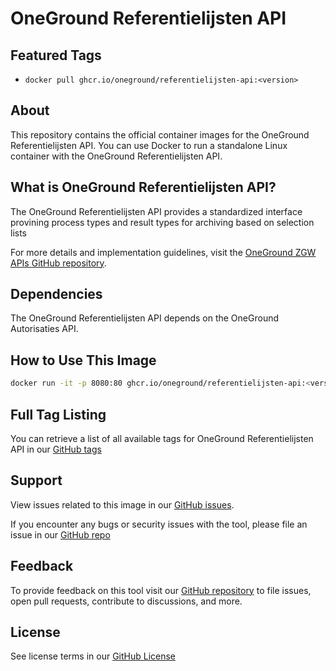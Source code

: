 # OneGround Referentielijsten API

## Featured Tags

- ```docker pull ghcr.io/oneground/referentielijsten-api:<version>```

## About

This repository contains the official container images for the OneGround Referentielijsten API. You can use Docker to run a standalone Linux container with the OneGround Referentielijsten API.

## What is OneGround Referentielijsten API?

The OneGround Referentielijsten API provides a standardized interface provining process types and result types for archiving based on selection lists

For more details and implementation guidelines, visit the [OneGround ZGW APIs GitHub repository](https://github.com/OneGround/ZGW-APIs).

## Dependencies

The OneGround Referentielijsten API depends on the OneGround Autorisaties API.

## How to Use This Image

```bash
docker run -it -p 8080:80 ghcr.io/oneground/referentielijsten-api:<version>
```

## Full Tag Listing

You can retrieve a list of all available tags for OneGround Referentielijsten API in our [GitHub tags](https://github.com/OneGround/ZGW-APIs/tags)

## Support

View issues related to this image in our [GitHub issues](https://github.com/OneGround/ZGW-APIs/issues).

If you encounter any bugs or security issues with the tool, please file an issue in our [GitHub repo](https://github.com/OneGround/ZGW-APIs/issues/new/choose)

## Feedback

To provide feedback on this tool visit our [GitHub repository](https://github.com/OneGround/ZGW-APIs) to file issues, open pull requests, contribute to discussions, and more.

## License

See license terms in our [GitHub License](https://github.com/OneGround/ZGW-APIs/blob/main/LICENSE)

